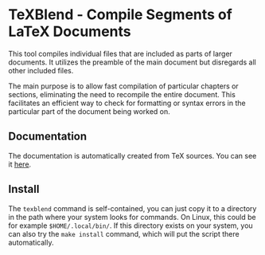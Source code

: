 # TeXBlend - Compile Segments of LaTeX Documents

This tool compiles individual files that are included as parts of larger
documents. It utilizes the preamble of the main document but disregards all
other included files.

The main purpose is to allow fast compilation of particular chapters or
sections, eliminating the need to recompile the entire document. This
facilitates an efficient way to check for formatting or syntax errors in the
particular part of the document being worked on.

## Documentation

The documentation is automatically created from TeX sources. 
You can see it [here](https://www.kodymirus.cz/texblend/).

## Install

The `texblend` command is self-contained, you can just copy it to a directory
in the path where your system looks for commands. On Linux, this could be for example
`$HOME/.local/bin/`. If this directory exists on your system, you can also try
the `make install` command, which will put the script there automatically.
